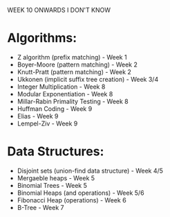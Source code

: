 WEEK 10 ONWARDS I DON'T KNOW

# Algorithms:
- Z algorithm (prefix matching) - Week 1
- Boyer-Moore (pattern matching) - Week 2
- Knutt-Pratt (pattern matching) - Week 2
- Ukkonen (implicit suffix tree creation) - Week 3/4
- Integer Multiplication - Week 8
- Modular Exponentiation - Week 8
- Millar-Rabin Primality Testing - Week 8
- Huffman Coding - Week 9
- Elias - Week 9
- Lempel-Ziv - Week 9


# Data Structures:

- Disjoint sets (union-find data structure) - Week 4/5
- Mergaeble heaps - Week 5
- Binomial Trees - Week 5
- Binomial Heaps (and operations) - Week 5/6
- Fibonacci Heap (operations) - Week 6
- B-Tree - Week 7
